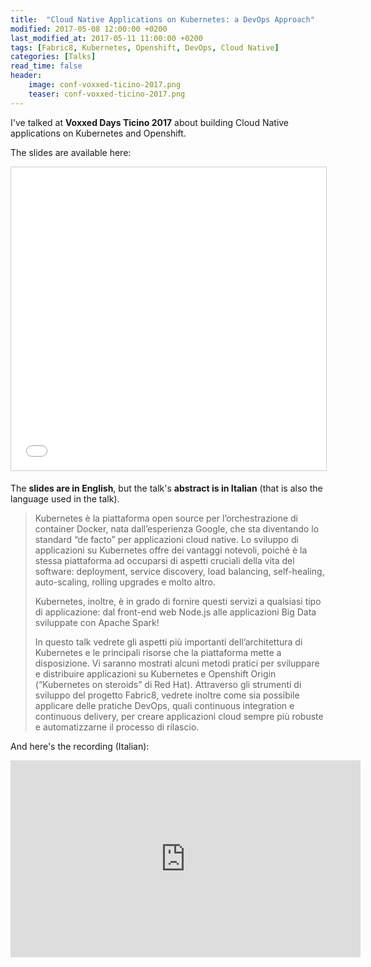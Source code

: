 ```yaml
---
title:  "Cloud Native Applications on Kubernetes: a DevOps Approach"
modified: 2017-05-08 12:00:00 +0200
last_modified_at: 2017-05-11 11:00:00 +0200
tags: [Fabric8, Kubernetes, Openshift, DevOps, Cloud Native]
categories: [Talks]
read_time: false
header:
    image: conf-voxxed-ticino-2017.png
    teaser: conf-voxxed-ticino-2017.png
---
```

I've talked at **Voxxed Days Ticino 2017** about building Cloud Native applications on Kubernetes and Openshift.

The slides are available here:

<iframe src="//www.slideshare.net/slideshow/embed_code/key/kJYs2wzJRRAQZp" width="595" height="485" frameborder="0" marginwidth="0" marginheight="0" scrolling="no" style="border:1px solid #CCC; border-width:1px; margin-bottom:5px; max-width: 100%;" allowfullscreen> </iframe>

The **slides are in English**, but the talk's **abstract is in Italian** (that is also the language used in the talk).
 
> Kubernetes è la piattaforma open source per l’orchestrazione di container Docker, nata dall’esperienza Google, che sta diventando lo standard “de facto” per applicazioni cloud native. Lo sviluppo di applicazioni su Kubernetes offre dei vantaggi notevoli, poiché è la stessa piattaforma ad occuparsi di aspetti cruciali della vita del software: deployment, service discovery, load balancing, self-healing, auto-scaling, rolling upgrades e molto altro.
> 
> Kubernetes, inoltre, è in grado di fornire questi servizi a qualsiasi tipo di applicazione: dal front-end web Node.js alle applicazioni Big Data sviluppate con Apache Spark!
>  
> In questo talk vedrete gli aspetti più importanti dell’architettura di Kubernetes e le principali risorse che la piattaforma mette a disposizione. Vi saranno mostrati alcuni metodi pratici per sviluppare e distribuire applicazioni su Kubernetes e Openshift Origin (“Kubernetes on steroids” di Red Hat). Attraverso gli strumenti di sviluppo del progetto Fabric8, vedrete inoltre come sia possibile applicare delle pratiche DevOps, quali continuous integration e continuous delivery, per creare applicazioni cloud sempre più robuste e automatizzarne il processo di rilascio.

And here's the recording (Italian):

<iframe width="560" height="315" src="https://www.youtube.com/embed/dqgFDduVS9Q" frameborder="0" allowfullscreen></iframe>
